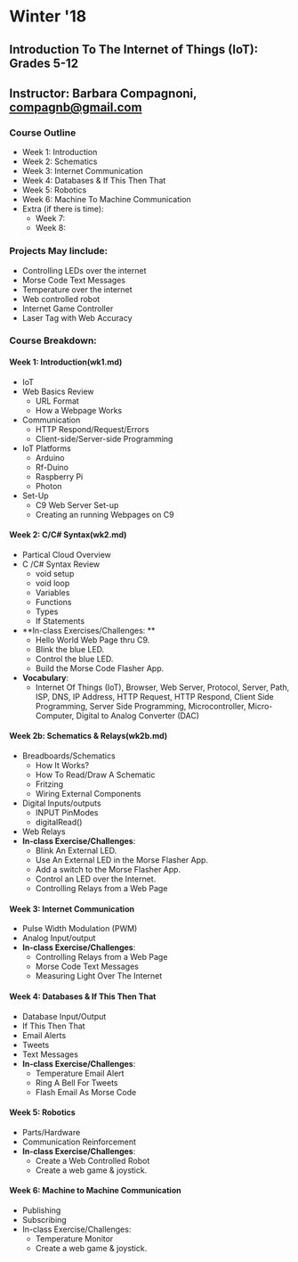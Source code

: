 # Winter '18
## Introduction To The Internet of Things (IoT): Grades 5-12
## Instructor: Barbara Compagnoni, compagnb@gmail.com

### Course Outline
* Week 1: Introduction
* Week 2: Schematics
* Week 3: Internet Communication
* Week 4: Databases & If This Then That
* Week 5: Robotics
* Week 6: Machine To Machine Communication
* Extra (if there is time):
    * Week 7:
    * Week 8: 

### Projects May Iinclude:
* Controlling LEDs over the internet
* Morse Code Text Messages
* Temperature over the internet
* Web controlled robot
* Internet Game Controller
* Laser Tag with Web Accuracy


### Course Breakdown:

#### Week 1: Introduction(wk1.md)
* IoT 
* Web Basics Review
    * URL Format
    * How a Webpage Works
* Communication
    * HTTP Respond/Request/Errors
    * Client-side/Server-side Programming
* IoT Platforms
    * Arduino
    * Rf-Duino
    * Raspberry Pi
    * Photon
* Set-Up
    * C9 Web Server Set-up 
    * Creating an running Webpages on C9 
    
#### Week 2: C/C# Syntax(wk2.md)  
* Partical Cloud Overview
* C /C# Syntax Review
    * void setup
    * void loop
    * Variables
    * Functions
    * Types
    * If Statements
* **In-class Exercises/Challenges: **
    * Hello World Web Page thru C9.
    * Blink the blue LED.
    * Control the blue LED.
    * Build the Morse Code Flasher App.
* **Vocabulary**:
    * Internet Of Things (IoT), Browser, Web Server, Protocol, Server, Path, ISP, DNS, IP Address, HTTP Request, HTTP Respond, Client Side Programming, Server Side Programming, Microcontroller, Micro-Computer, Digital to Analog Converter (DAC)

#### Week 2b: Schematics & Relays(wk2b.md)
* Breadboards/Schematics
    * How It Works?
    * How To Read/Draw A Schematic
    * Fritzing
    * Wiring External Components
* Digital Inputs/outputs
    * INPUT PinModes
    * digitalRead()
* Web Relays
* **In-class Exercise/Challenges**:
    * Blink An External LED.
    * Use An External LED in the Morse Flasher App.
    * Add a switch to the Morse Flasher App.
    * Control an LED over the Internet.
    * Controlling Relays from a Web Page

#### Week 3: Internet Communication
* Pulse Width Modulation (PWM)
* Analog Input/output
* **In-class Exercise/Challenges**:
    * Controlling Relays from a Web Page
    * Morse Code Text Messages
    * Measuring Light Over The Internet

#### Week 4: Databases & If This Then That
* Database Input/Output
* If This Then That 
* Email Alerts
* Tweets
* Text Messages
* **In-class Exercise/Challenges**:
    * Temperature Email Alert
    * Ring A Bell For Tweets
    * Flash Email As Morse Code

#### Week 5: Robotics
* Parts/Hardware
* Communication Reinforcement
* **In-class Exercise/Challenges**:
    * Create a Web Controlled Robot 
    * Create a web game & joystick.


#### Week 6: Machine to Machine Communication
* Publishing
* Subscribing
* In-class Exercise/Challenges:
    * Temperature Monitor
    * Create a web game & joystick.




